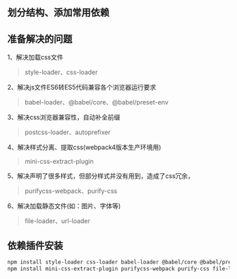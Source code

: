 ## 划分结构、添加常用依赖

## 准备解决的问题
1、解决加载css文件 
>  style-loader、css-loader

2、解决js文件ES6转ES5代码兼容各个浏览器运行要求
>  babel-loader、@babel/core、@babel/preset-env

3、解决css浏览器兼容性，自动补全前缀
>  postcss-loader、autoprefixer

4、解决样式分离、提取css(webpack4版本生产环境用)
>  mini-css-extract-plugin

5、解决声明了很多样式，但部分样式并没有用到，造成了css冗余，
>  purifycss-webpack、purify-css

6、解决加载静态文件(如：图片、字体等)
>  file-loader、url-loader


## 依赖插件安装
```sh
npm install style-loader css-loader babel-loader @babel/core @babel/preset-env postcss-loader autoprefixer -D
npm install mini-css-extract-plugin purifycss-webpack purify-css file-loader url-loader -D
```